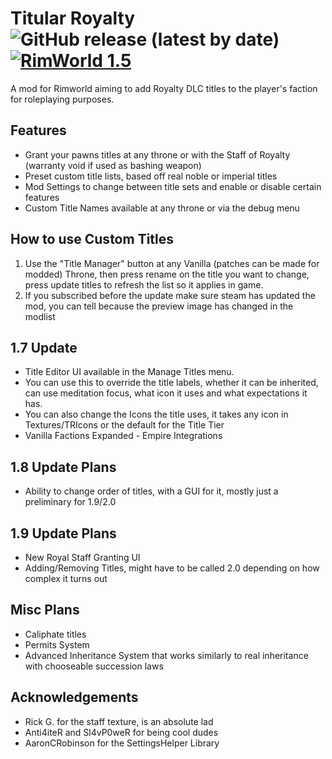 # Titular Royalty ![GitHub release (latest by date)](https://img.shields.io/github/v/release/CanonOverseer/Rimworld-Titular-Royalty-Mod) [![RimWorld 1.5](https://img.shields.io/badge/RimWorld-1.5-green.svg?longCache=true&style=flat)](http://rimworldgame.com/)
 
 A mod for Rimworld aiming to add Royalty DLC titles to the player's faction for roleplaying purposes.

## Features
- Grant your pawns titles at any throne or with the Staff of Royalty (warranty void if used as bashing weapon)
- Preset custom title lists, based off real noble or imperial titles
- Mod Settings to change between title sets and enable or disable certain features
- Custom Title Names available at any throne or via the debug menu

## How to use Custom Titles
1. Use the "Title Manager" button at any Vanilla (patches can be made for modded) Throne, then press rename on the title you want to change, press update titles to refresh the list so it applies in game.
2. If you subscribed before the update make sure steam has updated the mod, you can tell because the preview image has changed in the modlist


## 1.7 Update
- Title Editor UI available in the Manage Titles menu.
- You can use this to override the title labels, whether it can be inherited, can use meditation focus, what icon it uses and what expectations it has.
- You can also change the Icons the title uses, it takes any icon in Textures/TRIcons or the default for the Title Tier
- Vanilla Factions Expanded - Empire Integrations 

## 1.8 Update Plans
- Ability to change order of titles, with a GUI for it, mostly just a preliminary for 1.9/2.0

## 1.9 Update Plans
- New Royal Staff Granting UI
- Adding/Removing Titles, might have to be called 2.0 depending on how complex it turns out

## Misc Plans
- Caliphate titles
- Permits System
- Advanced Inheritance System that works similarly to real inheritance with chooseable succession laws


## Acknowledgements
- Rick G. for the staff texture, is an absolute lad
- Anti4iteR and Sl4vP0weR for being cool dudes
- AaronCRobinson for the SettingsHelper Library
